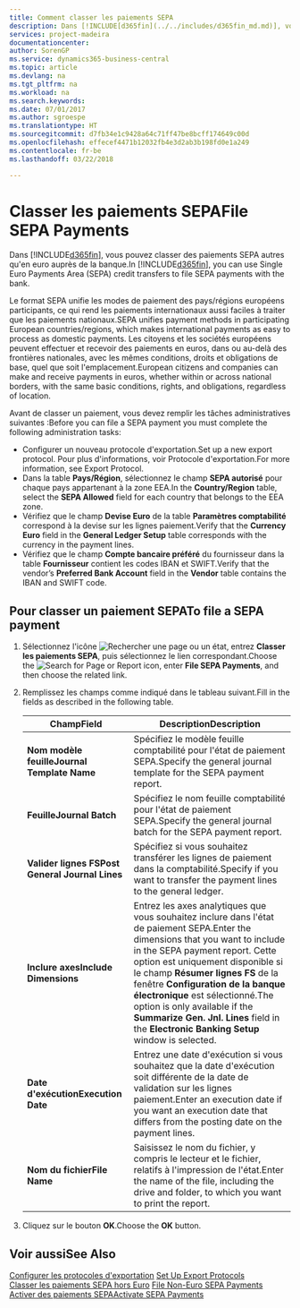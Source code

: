 ```yaml
---
title: Comment classer les paiements SEPA
description: Dans [!INCLUDE[d365fin](../../includes/d365fin_md.md)], vous pouvez utiliser les virements de type SEPA (Single Euro Payments Area) pour classer les paiements SEPA avec la banque.
services: project-madeira
documentationcenter: 
author: SorenGP
ms.service: dynamics365-business-central
ms.topic: article
ms.devlang: na
ms.tgt_pltfrm: na
ms.workload: na
ms.search.keywords: 
ms.date: 07/01/2017
ms.author: sgroespe
ms.translationtype: HT
ms.sourcegitcommit: d7fb34e1c9428a64c71ff47be8bcff174649c00d
ms.openlocfilehash: effecef4471b12032fb4e3d2ab3b198fd0e1a249
ms.contentlocale: fr-be
ms.lasthandoff: 03/22/2018

---
```

# <a name="file-sepa-payments"></a><span data-ttu-id="743d2-103">Classer les paiements SEPA</span><span class="sxs-lookup"><span data-stu-id="743d2-103">File SEPA Payments</span></span>
<span data-ttu-id="743d2-104">Dans [!INCLUDE[d365fin](../../includes/d365fin_md.md)], vous pouvez classer des paiements SEPA autres qu'en euro auprès de la banque.</span><span class="sxs-lookup"><span data-stu-id="743d2-104">In [!INCLUDE[d365fin](../../includes/d365fin_md.md)], you can use Single Euro Payments Area (SEPA) credit transfers to file SEPA payments with the bank.</span></span>  

<span data-ttu-id="743d2-105">Le format SEPA unifie les modes de paiement des pays/régions européens participants, ce qui rend les paiements internationaux aussi faciles à traiter que les paiements nationaux.</span><span class="sxs-lookup"><span data-stu-id="743d2-105">SEPA unifies payment methods in participating European countries/regions, which makes international payments as easy to process as domestic payments.</span></span> <span data-ttu-id="743d2-106">Les citoyens et les sociétés européens peuvent effectuer et recevoir des paiements en euros, dans ou au-delà des frontières nationales, avec les mêmes conditions, droits et obligations de base, quel que soit l'emplacement.</span><span class="sxs-lookup"><span data-stu-id="743d2-106">European citizens and companies can make and receive payments in euros, whether within or across national borders, with the same basic conditions, rights, and obligations, regardless of location.</span></span>  

<span data-ttu-id="743d2-107">Avant de classer un paiement, vous devez remplir les tâches administratives suivantes :</span><span class="sxs-lookup"><span data-stu-id="743d2-107">Before you can file a SEPA payment you must complete the following administration tasks:</span></span>  

- <span data-ttu-id="743d2-108">Configurer un nouveau protocole d'exportation.</span><span class="sxs-lookup"><span data-stu-id="743d2-108">Set up a new export protocol.</span></span> <span data-ttu-id="743d2-109">Pour plus d'informations, voir Protocole d'exportation.</span><span class="sxs-lookup"><span data-stu-id="743d2-109">For more information, see Export Protocol.</span></span>  
- <span data-ttu-id="743d2-110">Dans la table **Pays/Région**, sélectionnez le champ **SEPA autorisé** pour chaque pays appartenant à la zone EEA.</span><span class="sxs-lookup"><span data-stu-id="743d2-110">In the **Country/Region** table, select the **SEPA Allowed** field for each country that belongs to the EEA zone.</span></span>  
- <span data-ttu-id="743d2-111">Vérifiez que le champ **Devise Euro** de la table **Paramètres comptabilité** correspond à la devise sur les lignes paiement.</span><span class="sxs-lookup"><span data-stu-id="743d2-111">Verify that the **Currency Euro** field in the **General Ledger Setup** table corresponds with the currency in the payment lines.</span></span>  
- <span data-ttu-id="743d2-112">Vérifiez que le champ **Compte bancaire préféré** du fournisseur dans la table **Fournisseur** contient les codes IBAN et SWIFT.</span><span class="sxs-lookup"><span data-stu-id="743d2-112">Verify that the vendor’s **Preferred Bank Account** field in the **Vendor** table contains the IBAN and SWIFT code.</span></span>  

## <a name="to-file-a-sepa-payment"></a><span data-ttu-id="743d2-113">Pour classer un paiement SEPA</span><span class="sxs-lookup"><span data-stu-id="743d2-113">To file a SEPA payment</span></span>  

1.  <span data-ttu-id="743d2-114">Sélectionnez l'icône ![Rechercher une page ou un état](../../media/ui-search/search_small.png "icône Rechercher une page ou un état"), entrez **Classer les paiements SEPA**, puis sélectionnez le lien correspondant.</span><span class="sxs-lookup"><span data-stu-id="743d2-114">Choose the ![Search for Page or Report](../../media/ui-search/search_small.png "Search for Page or Report icon") icon, enter **File SEPA Payments**, and then choose the related link.</span></span>  
2.  <span data-ttu-id="743d2-115">Remplissez les champs comme indiqué dans le tableau suivant.</span><span class="sxs-lookup"><span data-stu-id="743d2-115">Fill in the fields as described in the following table.</span></span>  

    |<span data-ttu-id="743d2-116">Champ</span><span class="sxs-lookup"><span data-stu-id="743d2-116">Field</span></span>|<span data-ttu-id="743d2-117">Description</span><span class="sxs-lookup"><span data-stu-id="743d2-117">Description</span></span>|  
    |---------------------------------|---------------------------------------|  
    |<span data-ttu-id="743d2-118">**Nom modèle feuille**</span><span class="sxs-lookup"><span data-stu-id="743d2-118">**Journal Template Name**</span></span>|<span data-ttu-id="743d2-119">Spécifiez le modèle feuille comptabilité pour l'état de paiement SEPA.</span><span class="sxs-lookup"><span data-stu-id="743d2-119">Specify the general journal template for the SEPA payment report.</span></span>|  
    |<span data-ttu-id="743d2-120">**Feuille**</span><span class="sxs-lookup"><span data-stu-id="743d2-120">**Journal Batch**</span></span>|<span data-ttu-id="743d2-121">Spécifiez le nom feuille comptabilité pour l'état de paiement SEPA.</span><span class="sxs-lookup"><span data-stu-id="743d2-121">Specify the general journal batch for the SEPA payment report.</span></span>|  
    |<span data-ttu-id="743d2-122">**Valider lignes FS**</span><span class="sxs-lookup"><span data-stu-id="743d2-122">**Post General Journal Lines**</span></span>|<span data-ttu-id="743d2-123">Spécifiez si vous souhaitez transférer les lignes de paiement dans la comptabilité.</span><span class="sxs-lookup"><span data-stu-id="743d2-123">Specify if you want to transfer the payment lines to the general ledger.</span></span>|  
    |<span data-ttu-id="743d2-124">**Inclure axes**</span><span class="sxs-lookup"><span data-stu-id="743d2-124">**Include Dimensions**</span></span>|<span data-ttu-id="743d2-125">Entrez les axes analytiques que vous souhaitez inclure dans l'état de paiement SEPA.</span><span class="sxs-lookup"><span data-stu-id="743d2-125">Enter the dimensions that you want to include in the SEPA payment report.</span></span> <span data-ttu-id="743d2-126">Cette option est uniquement disponible si le champ **Résumer lignes FS** de la fenêtre **Configuration de la banque électronique** est sélectionné.</span><span class="sxs-lookup"><span data-stu-id="743d2-126">The option is only available if the **Summarize Gen. Jnl. Lines** field in the **Electronic Banking Setup** window is selected.</span></span>|  
    |<span data-ttu-id="743d2-127">**Date d'exécution**</span><span class="sxs-lookup"><span data-stu-id="743d2-127">**Execution Date**</span></span>|<span data-ttu-id="743d2-128">Entrez une date d'exécution si vous souhaitez que la date d'exécution soit différente de la date de validation sur les lignes paiement.</span><span class="sxs-lookup"><span data-stu-id="743d2-128">Enter an execution date if you want an execution date that differs from the posting date on the payment lines.</span></span>|  
    |<span data-ttu-id="743d2-129">**Nom du fichier**</span><span class="sxs-lookup"><span data-stu-id="743d2-129">**File Name**</span></span>|<span data-ttu-id="743d2-130">Saisissez le nom du fichier, y compris le lecteur et le fichier, relatifs à l'impression de l'état.</span><span class="sxs-lookup"><span data-stu-id="743d2-130">Enter the name of the file, including the drive and folder, to which you want to print the report.</span></span>|  

3.  <span data-ttu-id="743d2-131">Cliquez sur le bouton **OK**.</span><span class="sxs-lookup"><span data-stu-id="743d2-131">Choose the **OK** button.</span></span>  

## <a name="see-also"></a><span data-ttu-id="743d2-132">Voir aussi</span><span class="sxs-lookup"><span data-stu-id="743d2-132">See Also</span></span>  
 <span data-ttu-id="743d2-133">[Configurer les protocoles d'exportation](how-to-set-up-export-protocols.md) </span><span class="sxs-lookup"><span data-stu-id="743d2-133">[Set Up Export Protocols](how-to-set-up-export-protocols.md) </span></span>  
 <span data-ttu-id="743d2-134">[Classer les paiements SEPA hors Euro](how-to-file-non-euro-sepa-payments.md) </span><span class="sxs-lookup"><span data-stu-id="743d2-134">[File Non-Euro SEPA Payments](how-to-file-non-euro-sepa-payments.md) </span></span>  
 [<span data-ttu-id="743d2-135">Activer des paiements SEPA</span><span class="sxs-lookup"><span data-stu-id="743d2-135">Activate SEPA Payments</span></span>](how-to-activate-sepa-payments.md)

